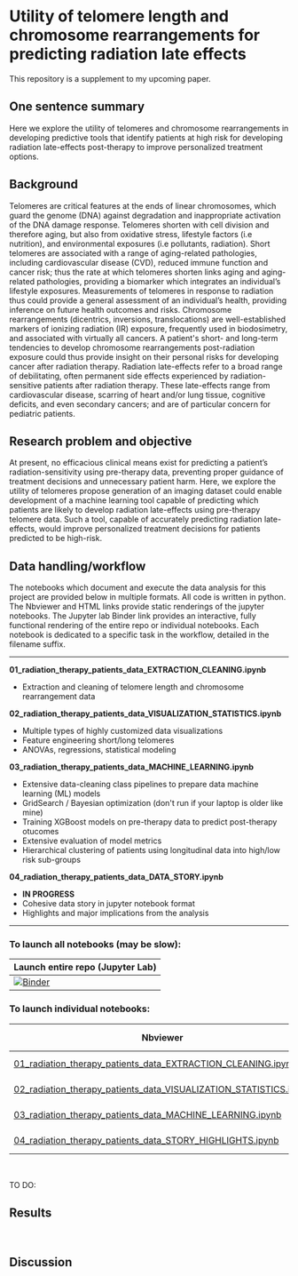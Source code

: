 # Utility of telomere length and chromosome rearrangements for predicting radiation late effects

This repository is a supplement to my upcoming paper. 
&nbsp;   

## One sentence summary
Here we explore the utility of telomeres and chromosome rearrangements in developing predictive tools that identify patients at high risk for developing radiation late-effects post-therapy to improve personalized treatment options.
&nbsp;   
  
## Background
Telomeres are critical features at the ends of linear chromosomes, which guard the genome (DNA) against degradation and inappropriate activation of the DNA damage response. Telomeres shorten with cell division and therefore aging, but also from oxidative stress, lifestyle factors (i.e nutrition), and environmental exposures (i.e pollutants, radiation).  Short telomeres are associated with a range of aging-related pathologies, including cardiovascular disease (CVD), reduced immune function and cancer risk; thus the rate at which telomeres shorten links aging and aging-related pathologies, providing a biomarker which integrates an individual’s lifestyle exposures. Measurements of telomeres in response to radiation thus could provide a general assessment of an individual’s health, providing inference on future health outcomes and risks. Chromosome rearrangements (dicentrics, inversions, translocations) are well-established markers of ionizing radiation (IR) exposure, frequently used in biodosimetry, and associated with virtually all cancers. A patient's short- and long-term tendencies to develop chromosome rearrangements post-radiation exposure could thus provide insight on their personal risks for developing cancer after radiation therapy. Radiation late-effects refer to a broad range of debilitating, often permanent side effects experienced by radiation-sensitive patients after radiation therapy. These late-effects range from cardiovascular disease, scarring of heart and/or lung tissue, cognitive deficits, and even secondary cancers; and are of particular concern for pediatric patients.
&nbsp;   

## Research problem and objective
At present, no efficacious clinical means exist for predicting a patient’s radiation-sensitivity using pre-therapy data, preventing proper guidance of treatment decisions and unnecessary patient harm. Here, we explore the utility of telomeres propose generation of an imaging dataset could enable development of a machine learning tool capable of predicting which patients are likely to develop radiation late-effects using pre-therapy telomere data. Such a tool, capable of accurately predicting radiation late-effects, would improve personalized treatment decisions for patients predicted to be high-risk.
&nbsp;   

## Data handling/workflow
The notebooks which document and execute the data analysis for this project are provided below in multiple formats. All code is written in python. The Nbviewer and HTML links provide static renderings of the jupyter notebooks. The Jupyter lab Binder link provides an interactive, fully functional rendering of the entire repo or individual notebooks. Each notebook is dedicated to a specific task in the workflow, detailed in the filename suffix.
&nbsp;   

---
**01_radiation_therapy_patients_data_EXTRACTION_CLEANING.ipynb**
* Extraction and cleaning of telomere length and chromosome rearrangement data 

**02_radiation_therapy_patients_data_VISUALIZATION_STATISTICS.ipynb**
* Multiple types of highly customized data visualizations
* Feature engineering short/long telomeres
* ANOVAs, regressions, statistical modeling

**03_radiation_therapy_patients_data_MACHINE_LEARNING.ipynb**
* Extensive data-cleaning class pipelines to prepare data machine learning (ML) models
* GridSearch / Bayesian optimization (don't run if your laptop is older like mine)
* Training XGBoost models on pre-therapy data to predict post-therapy otucomes
* Extensive evaluation of model metrics
* Hierarchical clustering of patients using longitudinal data into high/low risk sub-groups

**04_radiation_therapy_patients_data_DATA_STORY.ipynb**
* **IN PROGRESS**
* Cohesive data story in jupyter notebook format
* Highlights and major implications from the analysis
---
### To launch all notebooks (may be slow):
| Launch entire repo (Jupyter Lab) |
| ---                       |
| [![Binder](https://mybinder.org/badge_logo.svg)](https://mybinder.org/v2/gh/Jared-Luxton/radiation-therapy-machine-learning/master?urlpath=lab)|

### To launch individual notebooks:
| Nbviewer | Jupyter Lab | HTML |
| ---      |  ---        | ---  |
| [01_radiation_therapy_patients_data_EXTRACTION_CLEANING.ipynb](https://nbviewer.jupyter.org/github/Jared-Luxton/radiation-therapy-machine-learning/blob/master/notebooks/01_radiation_therapy_patients_data_EXTRACTION_CLEANING.ipynb) | [![Binder](https://mybinder.org/badge_logo.svg)](https://mybinder.org/v2/gh/Jared-Luxton/radiation-therapy-machine-learning/master?urlpath=lab/tree/notebooks%2F01_radiation_therapy_patients_data_EXTRACTION_CLEANING.ipynb) | [HTML](https://raw.githack.com/Jared-Luxton/radiation-therapy-machine-learning/master/notebooks/html_copy_notebooks/01_radiation_therapy_patients_data_EXTRACTION_CLEANING.html) |
| [02_radiation_therapy_patients_data_VISUALIZATION_STATISTICS.ipynb](https://nbviewer.jupyter.org/github/Jared-Luxton/radiation-therapy-machine-learning/blob/master/notebooks/02_radiation_therapy_patients_data_VISUALIZATION_STATISTICS.ipynb)|[![Binder](https://mybinder.org/badge_logo.svg)](https://mybinder.org/v2/gh/Jared-Luxton/radiation-therapy-machine-learning/master?urlpath=lab/tree/notebooks%2F02_radiation_therapy_patients_data_VISUALIZATION_STATISTICS.ipynb)|[HTML](https://raw.githack.com/Jared-Luxton/radiation-therapy-machine-learning/master/notebooks/html_copy_notebooks/02_radiation_therapy_patients_data_VISUALIZATION_STATISTICS.html) |
| [03_radiation_therapy_patients_data_MACHINE_LEARNING.ipynb](https://nbviewer.jupyter.org/github/Jared-Luxton/radiation-therapy-machine-learning/blob/master/notebooks/03_radiation_therapy_patients_data_MACHINE_LEARNING.ipynb)|[![Binder](https://mybinder.org/badge_logo.svg)](https://mybinder.org/v2/gh/Jared-Luxton/radiation-therapy-machine-learning/master?urlpath=lab/tree/03_radiation_therapy_patients_data_MACHINE_LEARNING.ipynb)|[HTML](https://raw.githack.com/Jared-Luxton/radiation-therapy-machine-learning/master/notebooks/html_copy_notebooks/03_radiation_therapy_patients_data_MACHINE_LEARNING.html) |
| [04_radiation_therapy_patients_data_STORY_HIGHLIGHTS.ipynb](https://nbviewer.jupyter.org/github/Jared-Luxton/radiation-therapy-machine-learning/blob/master/notebooks/04_radiation_therapy_patients_data_STORY_HIGHLIGHTS.ipynb)|[![Binder](https://mybinder.org/badge_logo.svg)](https://mybinder.org/v2/gh/Jared-Luxton/radiation-therapy-machine-learning/master?urlpath=lab/tree/04_radiation_therapy_patients_data_STORY_LEARNING.ipynb)|[HTML](https://raw.githack.com/Jared-Luxton/radiation-therapy-machine-learning/master/notebooks/html_copy_notebooks/04_radiation_therapy_patients_data_STORY_HIGHLIGHTS.html) |
&nbsp;   

TO DO:  
## Results
&nbsp;   

## Discussion
&nbsp;   

